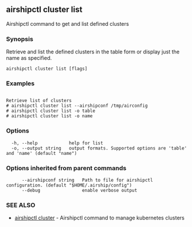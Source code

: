 ## airshipctl cluster list

Airshipctl command to get and list defined clusters

### Synopsis


Retrieve and list the defined clusters in the table form or display just the name as specified.


```
airshipctl cluster list [flags]
```

### Examples

```

Retrieve list of clusters
# airshipctl cluster list --airshipconf /tmp/airconfig
# airshipctl cluster list -o table
# airshipctl cluster list -o name

```

### Options

```
  -h, --help            help for list
  -o, --output string   output formats. Supported options are 'table' and 'name' (default "name")
```

### Options inherited from parent commands

```
      --airshipconf string   Path to file for airshipctl configuration. (default "$HOME/.airship/config")
      --debug                enable verbose output
```

### SEE ALSO

* [airshipctl cluster](airshipctl_cluster.md)	 - Airshipctl command to manage kubernetes clusters

